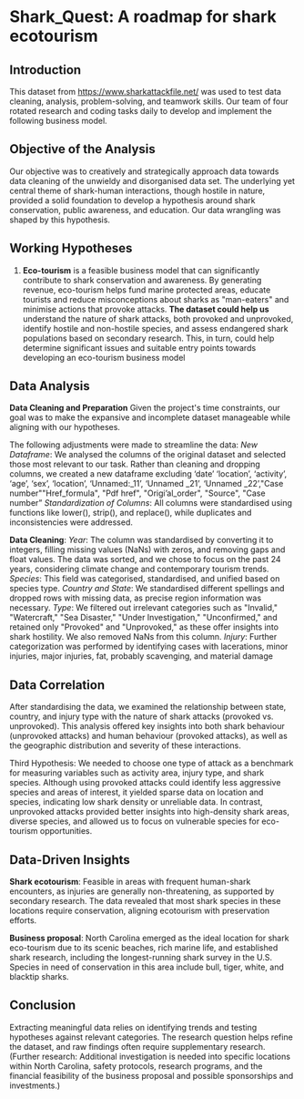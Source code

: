 # Shark_Quest: A roadmap for shark ecotourism

## Introduction 
This dataset from https://www.sharkattackfile.net/ was used to test data cleaning, analysis, problem-solving, and teamwork skills. Our team of four rotated research and coding tasks daily to develop and implement the following business model.

## Objective of the Analysis
Our objective was to creatively and strategically approach data towards data cleaning of the unwieldy and disorganised data set. The underlying yet central theme of shark-human interactions, though hostile in nature, provided a solid foundation to develop a hypothesis around shark conservation, public awareness, and education. Our data wrangling was shaped by this hypothesis.

## Working Hypotheses
1. **Eco-tourism** is a feasible business model that can significantly contribute to shark conservation and awareness. By generating revenue, eco-tourism helps fund marine protected areas, educate tourists and reduce misconceptions about sharks as "man-eaters" and minimise actions that provoke attacks.
**The dataset could help us** understand the nature of shark attacks, both provoked and unprovoked, identify hostile and non-hostile species, and assess endangered shark populations based on secondary research. This, in turn, could help determine significant issues and suitable entry points towards developing an eco-tourism business model

## Data Analysis
**Data Cleaning and Preparation**
Given the project's time constraints, our goal was to make the expansive and incomplete dataset manageable while aligning with our hypotheses. 

The following adjustments were made to streamline the data:
*New Dataframe*: We analysed the columns of the original dataset and selected those most relevant to our task. Rather than cleaning and dropping columns, we created a new dataframe excluding ‘date’ ‘location’, ‘activity’, ‘age’, ‘sex’, ‘location’, ‘Unnamed:_11’, ‘Unnamed _21’, ‘Unnamed _22’,"Case number""Href_formula", "Pdf href", "Origi’al_order", "Source", "Case number”
*Standardization of Columns*: All columns were standardised using functions like lower(), strip(), and replace(), while duplicates and inconsistencies were addressed.

**Data Cleaning**:
*Year*: The column was standardised by converting it to integers, filling missing values (NaNs) with zeros, and removing gaps and float values. The data was sorted, and we chose to focus on the past 24 years, considering climate change and contemporary tourism trends.	
*Species*: This field was categorised, standardised, and unified based on species type.
*Country and State*: We standardised different spellings and dropped rows with missing data, as precise region information was necessary.
*Type*: We filtered out irrelevant categories such as "Invalid," "Watercraft," "Sea Disaster," "Under Investigation," "Unconfirmed," and retained only "Provoked" and "Unprovoked," as these offer insights into shark hostility. We also removed NaNs from this column.
*Injury*: Further categorization was performed by identifying cases with lacerations, minor injuries, major injuries, fat, probably scavenging, and material damage

## Data Correlation
After standardising the data, we examined the relationship between state, country, and injury type with the nature of shark attacks (provoked vs. unprovoked). This analysis offered key insights into both shark behaviour (unprovoked attacks) and human behaviour (provoked attacks), as well as the geographic distribution and severity of these interactions.

Third Hypothesis: We needed to choose one type of attack as a benchmark for measuring variables such as activity area, injury type, and shark species. Although using provoked attacks could identify less aggressive species and areas of interest, it yielded sparse data on location and species, indicating low shark density or unreliable data. In contrast, unprovoked attacks provided better insights into high-density shark areas, diverse species, and allowed us to focus on vulnerable species for eco-tourism opportunities.

## Data-Driven Insights
**Shark ecotourism**: Feasible in areas with frequent human-shark encounters, as injuries are generally non-threatening, as supported by secondary research. The data revealed that most shark species in these locations require conservation, aligning ecotourism with preservation efforts.

**Business proposal**: North Carolina emerged as the ideal location for shark eco-tourism due to its scenic beaches, rich marine life, and established shark research, including the longest-running shark survey in the U.S. Species in need of conservation in this area include bull, tiger, white, and blacktip sharks.

## Conclusion
Extracting meaningful data relies on identifying trends and testing hypotheses against relevant categories. The research question helps refine the dataset, and raw findings often require supplementary research. (Further research: Additional investigation is needed into specific locations within North Carolina, safety protocols, research programs, and the financial feasibility of the business proposal and possible sponsorships and investments.)
